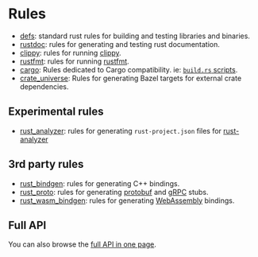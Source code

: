 # Rules

- [defs](defs.md): standard rust rules for building and testing libraries and binaries.
- [rustdoc](rust_doc.md): rules for generating and testing rust documentation.
- [clippy](rust_clippy.md): rules for running [clippy](https://github.com/rust-lang/rust-clippy#readme).
- [rustfmt](rust_fmt.md): rules for running [rustfmt](https://github.com/rust-lang/rustfmt#readme).
- [cargo](cargo.md): Rules dedicated to Cargo compatibility. ie: [`build.rs` scripts](https://doc.rust-lang.org/cargo/reference/build-scripts.html).
- [crate_universe](external_crates.md): Rules for generating Bazel targets for external crate dependencies.

## Experimental rules

- [rust_analyzer](rust_analyzer.md): rules for generating `rust-project.json` files for [rust-analyzer](https://rust-analyzer.github.io/)

## 3rd party rules

- [rust_bindgen](rust_bindgen.md): rules for generating C++ bindings.
- [rust_proto](rust_proto.md): rules for generating [protobuf](https://developers.google.com/protocol-buffers) and [gRPC](https://grpc.io) stubs.
- [rust_wasm_bindgen](rust_wasm_bindgen.md): rules for generating [WebAssembly](https://www.rust-lang.org/what/wasm) bindings.

## Full API

You can also browse the [full API in one page](flatten.md).

